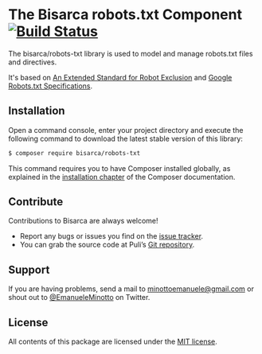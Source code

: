 The Bisarca robots.txt Component [![Build Status][ico-travis]][link-travis]
================================

The bisarca/robots-txt library is used to model and manage robots.txt files and
directives.

It's based on [An Extended Standard for Robot Exclusion] and [Google Robots.txt Specifications].

Installation
------------

Open a command console, enter your project directory and execute the
following command to download the latest stable version of this library:

```bash
$ composer require bisarca/robots-txt
```

This command requires you to have Composer installed globally, as explained
in the [installation chapter] of the Composer documentation.

Contribute
----------

Contributions to Bisarca are always welcome!

* Report any bugs or issues you find on the [issue tracker].
* You can grab the source code at Puli’s [Git repository].

Support
-------

If you are having problems, send a mail to minottoemanuele@gmail.com or shout
out to [@EmanueleMinotto] on Twitter.

License
-------

All contents of this package are licensed under the [MIT license].

[@EmanueleMinotto]: https://twitter.com/EmanueleMinotto
[An Extended Standard for Robot Exclusion]: http://www.conman.org/people/spc/robots2.html
[Git repository]: https://github.com/bisarca/robots-txt
[Google Robots.txt Specifications]: https://developers.google.com/webmasters/control-crawl-index/docs/robots_txt
[ico-travis]: https://img.shields.io/travis/bisarca/robots-txt.svg?style=flat
[installation chapter]: https://getcomposer.org/doc/00-intro.md
[issue tracker]: https://github.com/bisarca/robots-txt/issues
[link-travis]: https://travis-ci.org/bisarca/robots-txt
[MIT license]: LICENSE
